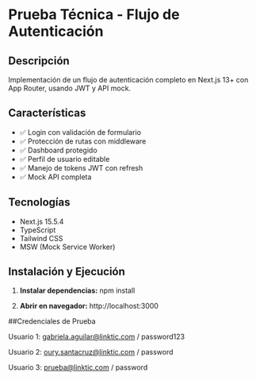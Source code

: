 # Prueba Técnica - Flujo de Autenticación

## Descripción
Implementación de un flujo de autenticación completo en Next.js 13+ con App Router, usando JWT y API mock.

## Características
- ✅ Login con validación de formulario
- ✅ Protección de rutas con middleware
- ✅ Dashboard protegido
- ✅ Perfil de usuario editable
- ✅ Manejo de tokens JWT con refresh
- ✅ Mock API completa

## Tecnologías
- Next.js 15.5.4
- TypeScript
- Tailwind CSS
- MSW (Mock Service Worker)

## Instalación y Ejecución

1. **Instalar dependencias:**
npm install

2. **Abrir en navegador:**
http://localhost:3000


##Credenciales de Prueba

Usuario 1: gabriela.aguilar@linktic.com / password123

Usuario 2: oury.santacruz@linktic.com / password

Usuario 3: prueba@linktic.com / password